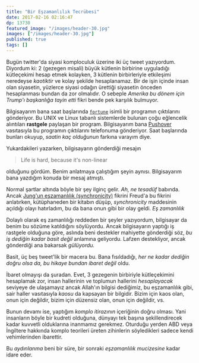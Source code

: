 ```yaml
---
title: "Bir Eşzamanlılık Tecrübesi"
date: 2017-02-16 02:16:47
dp: 13730
featured_image: "/images/header-30.jpg"
images: ["/images/header-30.jpg"]
published: true
tags: []
---
```




Bugün twitter'da siyasi komploculuk üzerine iki üç tweet yazıyordum. Diyordum
ki: 2 (gezegen misali) büyük kütlenin birbirine uyguladığı kütleçekimi hesap
etmek kolayken, 3 kütlenin birbirleriyle etkileşimi neredeyse *kaotiktir* ve
kolay şekilde hesaplanamaz. Bir de işin içinde insan olan siyasetin, yüzlerce
siyasi odağın ürettiği siyasetin önceden hesaplanması bundan da zor olmalıdır. O
sebeple *Amerika bu dönem için Trump'ı başkanlığa tayin etti* fikri bende pek
karşılık bulmuyor.

Bilgisayarım bana saat
başlarında [`fortune`](https://en.wikipedia.org/wiki/Fortune_(Unix)) isimli bir
programın çıktılarını gönderiyor. Bu UNIX ve Linux tabanlı sistemlerde bulunan
çoğu eğlencelik alıntıları **rastgele** paylaşan bir program. Bilgisayarım
bana [Pushover](https://pushover.net/) vasıtasıyla bu programın çıktılarını
telefonuma gönderiyor. Saat başlarında bunları okuyup, *saatin kaç olduğunun*
farkına varayım diye.

Yukardakileri yazarken, bilgisayarın gönderdiği mesajın 

> Life is hard, because it's non-linear 

olduğunu gördüm. Benim anlatmaya çalıştığım şeyin aynısı. Bilgisayarım bana
yazdığım konuda bir mesaj atmıştı.

Normal şartlar altında böyle bir şey ilginç gelir. *Ah, ne tesadüf*
babında. Ancak
[Jung'un eşzamanlılık (synchronicity)](https://en.wikipedia.org/wiki/Synchronicity) fikrini
Freud'a bu fikrini anlatırken, kütüphaneden bir kitabın düşüp, *synchronicity*
maddesinin açıldığı olayı hatırladım, bu da bana onun gibi bir olay geldi. *Eş
zamanlılık*

Dolaylı olarak eş zamanlılığı reddeden bir şeyler yazıyordum, bilgisayar da
benim bu sözüme katıldığını söylüyordu. Ancak bilgisayarın yaptığı iş rastgele
olduğuna göre, aslında beni destekler mahiyette gönderdiği söz, *bu iş dediğin
kadar basit değil* anlamına geliyordu. Lafzen destekliyor, ancak gönderdiği ana
bakarsak *gülüyordu.*

Basit, üç beş tweet'lik bir macera bu. Bana fısıldadığı, *her ne kadar dediğin
doğru olsa da, bu hikaye bundan ibaret değil* oldu.

İbaret olmayışı da şuradan. Evet, 3 gezegenin birbiriyle kütleçekimini
hesaplamak zor, insan hallerinin ve toplumun hallerini *hesaplayacak* seviyeye
de ulaşamayız ancak Allah'ın bilgisi dediğimiz, bu eşzamanlılık gibi, sair
haller vasıtasıyla *kaosu* da kapsayan bir bilgidir. Bizim için kaos olan, onun
için değildir, bizim için düzensiz olan, onun için değildir, vs.

Bunun devamı ise, yaptığım *komplo itirazının* içeriğinin doğru olması. Yani
insanların böyle bir kudreti olduğuna, dünyayı tek başına şekillendirecek kadar
kuvvetli olduklarına inanmamız gerekmez. Oturduğu yerden ABD veya İngiltere
hakkında komplo teorileri üreten zihinlerin söyledikleri sadece kendi
vehimlerinden ibarettir.

Bu *aydınlanma* beni bir süre, bir sonraki *eşzamanlılık mucizesine* kadar idare
eder.



